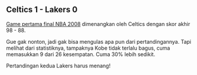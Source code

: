 ## Celtics 1 - Lakers 0

[Game pertama final NBA 2008](http://www.nba.com/games/20080605/LALBOS/boxscore.html) dimenangkan oleh Celtics dengan skor akhir 98 - 88. 

Gue gak nonton, jadi gak bisa mengulas apa pun dari pertandingannya. Tapi melihat dari statistiknya, tampaknya Kobe tidak terlalu bagus, cuma memasukkan 9 dari 26 kesempatan. Cuma 30% lebih sedikit.

Pertandingan kedua Lakers harus menang!

<!-- {"time": "2008-06-06 11:23:45", "title": "Celtics 1 - Lakers 0"} -->
